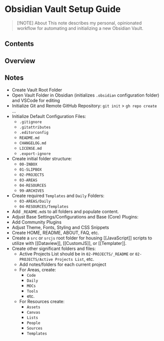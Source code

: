 # Obsidian Vault Setup Guide

> [!NOTE] About
> This note describes my personal, opinionated workflow for automating and initializing a new Obsidian Vault.

## Contents

## Overview

## Notes

- Create Vault Root Folder
- Open Vault Folder in Obsidian (initializes `.obsidian` configuration folder) and VSCode for editing
- Initialize Git and Remote GitHub Repository: `git init` > `gh repo create` ...
- Initialize Default Configuration Files:
	- `.gitignore`
	- `.gitattributes`
	- `.editorconfig`
	- `README.md`
	- `CHANGELOG.md`
	- `LICENSE.md`
	- `.export-ignore`
- Create initial folder structure:
	- `00-INBOX`
	- `01-SLIPBOX`
	- `02-PROJECTS`
	- `03-AREAS`
	- `04-RESOURCES`
	- `99-ARCHIVES`
- Create required `Templates` and `Daily` Folders:
	- `03-AREAS/Daily`
	- `04-RESOURCES/Templates`
- Add `_README.md`s to all folders and populate content.
- Adjust Base Settings/Configurations and Base (Core) Plugins:
- Add Community Plugins
- Adjust Theme, Fonts, Styling and CSS Snippets
- Create HOME, README, ABOUT, FAQ, etc.
- Create a `src` or `srcjs` root folder for housing [[JavaScript]] scripts to utilize with [[Dataview]], [[CustomJS]], or [[Templater]].
- Create other significant folders and files:
	- Active Projects List should be in `02-PROJECTS/_README` or `02-PROJECTS/Active Projects List`, etc. 
	- Add notes/folders for each current project
	- For Areas, create:
		- `Code`
		- `Daily`
		- `MOCs`
		- `Tools`
		- etc.
	- For Resources create:
		- `Assets`
		- `Canvas`
		- `Lists`
		- `People`
		- `Sources`
		- `Templates`